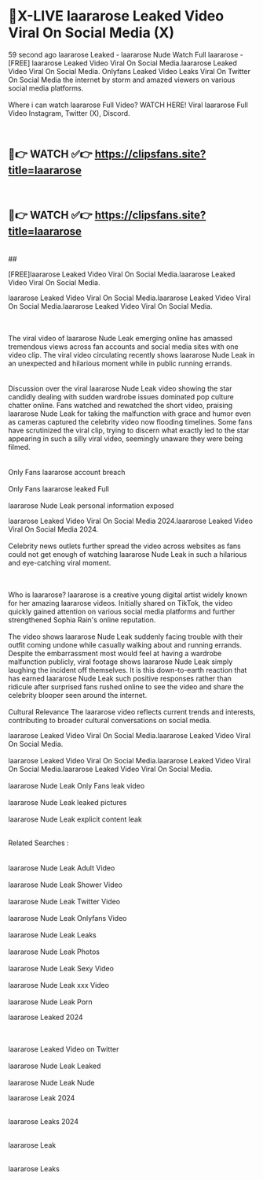 # 🔴X-LIVE laararose Leaked Video Viral On Social Media (X)<br>


59 second ago laararose Leaked  - laararose Nude  Watch Full laararose - [FREE] laararose Leaked Video Viral On Social Media.laararose Leaked Video Viral On Social Media.   Onlyfans Leaked Video Leaks Viral On Twitter On Social Media the internet by storm and amazed viewers on various social media platforms. <br><br>
Where i can watch laararose Full Video? WATCH HERE! Viral laararose Full Video Instagram, Twitter (X), Discord. <br>


 <br>

##  🔴👉 WATCH ✅👉  <a href="https://clipsfans.site?title=laararose&ref=git">https://clipsfans.site?title=laararose</a> <br>
  <br>

##  🔴👉 WATCH ✅👉  <a href="https://clipsfans.site?title=laararose&ref=git">https://clipsfans.site?title=laararose</a> <br>
  <br>
  ##



[FREE]laararose Leaked Video Viral On Social Media.laararose Leaked Video Viral On Social Media. <br>

laararose Leaked Video Viral On Social Media.laararose Leaked Video Viral On Social Media.laararose Leaked Video Viral On Social Media. <br>


  <br>

  <br>
The viral video of laararose Nude Leak emerging online has amassed tremendous views across fan accounts and social media sites with one video clip. The viral video circulating recently shows laararose Nude Leak in an unexpected and hilarious moment while in public running errands.<br>
<br>


<br>
Discussion over the viral laararose Nude Leak video showing the star candidly dealing with sudden wardrobe issues dominated pop culture chatter online. Fans watched and rewatched the short video, praising laararose Nude Leak for taking the malfunction with grace and humor even as cameras captured the celebrity video now flooding timelines. Some fans have scrutinized the viral clip, trying to discern what exactly led to the star appearing in such a silly viral video, seemingly unaware they were being filmed.<br>
<br>
<br> 
Only Fans laararose account breach<br>
<br>
Only Fans laararose leaked Full <br>
<br>
laararose Nude Leak personal information exposed<br>

laararose Leaked Video Viral On Social Media 2024.laararose Leaked Video Viral On Social Media 2024. <br>
<br>
Celebrity news outlets further spread the video across websites as fans could not get enough of watching laararose Nude Leak in such a hilarious and eye-catching viral moment.<br>
<br>

<br>
Who is laararose? laararose is a creative young digital artist widely known for her amazing laararose videos. Initially shared on TikTok, the video quickly gained attention on various social media platforms and further strengthened Sophia Rain's online reputation.<br>
<br>
The video shows laararose Nude Leak suddenly facing trouble with their outfit coming undone while casually walking about and running errands. Despite the embarrassment most would feel at having a wardrobe malfunction publicly, viral footage shows laararose Nude Leak simply laughing the incident off themselves. It is this down-to-earth reaction that has earned laararose Nude Leak such positive responses rather than ridicule after surprised fans rushed online to see the video and share the celebrity blooper seen around the internet.<br>
<br>
Cultural Relevance The laararose video reflects current trends and interests, contributing to broader cultural conversations on social media.<br>

laararose Leaked Video Viral On Social Media.laararose Leaked Video Viral On Social Media.<br>
<br>
laararose Leaked Video Viral On Social Media.laararose Leaked Video Viral On Social Media.laararose Leaked Video Viral On Social Media.<br>
<br>
laararose Nude Leak Only Fans leak video<br>
<br>
laararose Nude Leak leaked pictures<br>
<br>
laararose Nude Leak explicit content leak<br>


<br>
Related Searches :<br>
<br>

<br>
laararose Nude Leak Adult Video<br>
<br>
laararose Nude Leak Shower Video<br>
<br>
laararose Nude Leak Twitter Video<br>
<br>
laararose Nude Leak Onlyfans Video<br>
<br>
laararose Nude Leak Leaks<br>
<br>
laararose Nude Leak Photos<br>

<br>
laararose Nude Leak Sexy Video<br>
<br>
laararose Nude Leak xxx Video<br>
<br>
laararose Nude Leak Porn<br>

laararose  Leaked 2024 <br> <br>
<br>

laararose Leaked Video on Twitter <br>
<br>
laararose Nude Leak Leaked<br>
<br>
laararose Nude Leak Nude<br>


laararose  Leak 2024 <br> <br>



laararose  Leaks 2024 <br> <br>



 
laararose  Leak<br> <br>



laararose  Leaks<br> <br>





</p>




 



</p>










